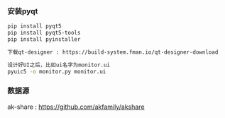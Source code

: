 ### 安装pyqt
```bash
pip install pyqt5
pip install pyqt5-tools
pip install pyinstaller

下载qt-designer : https://build-system.fman.io/qt-designer-download

设计好UI之后，比如ui名字为monitor.ui
pyuic5 -o monitor.py monitor.ui
```

### 数据源
ak-share : https://github.com/akfamily/akshare  


